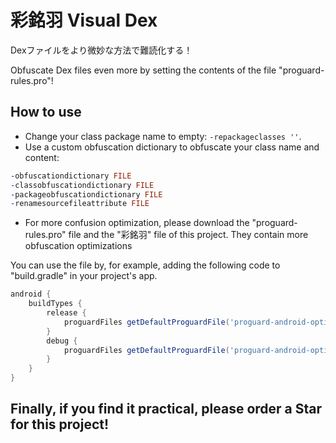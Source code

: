 # 彩銘羽 Visual Dex
Dexファイルをより微妙な方法で難読化する！

Obfuscate Dex files even more by setting the contents of the file "proguard-rules.pro"!

## How to use
- Change your class package name to empty: ```-repackageclasses ''```.
- Use a custom obfuscation dictionary to obfuscate your class name and content: 
``` pro
-obfuscationdictionary FILE
-classobfuscationdictionary FILE
-packageobfuscationdictionary FILE
-renamesourcefileattribute FILE
```
- For more confusion optimization, please download the "proguard-rules.pro" file and the "彩銘羽" file of this project. They contain more obfuscation optimizations

You can use the file by, for example, adding the following code to "build.gradle" in your project's app.
``` gradle
android {
    buildTypes {
        release {
            proguardFiles getDefaultProguardFile('proguard-android-optimize.txt'), 'proguard-rules.pro'
        }
        debug {
            proguardFiles getDefaultProguardFile('proguard-android-optimize.txt'), 'proguard-rules.pro'
        }
    }
}
```

## Finally, if you find it practical, please order a Star for this project!